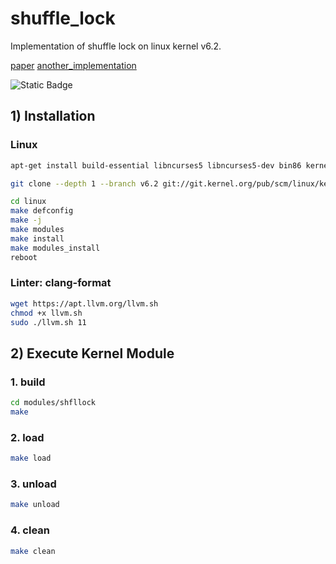 # shuffle_lock
Implementation of shuffle lock on linux kernel v6.2.

[paper](https://gts3.org/assets/papers/2019/kashyap:shfllock.pdf)
[another_implementation](https://github.com/sslab-gatech/shfllock)

![Static Badge](https://img.shields.io/badge/linux-6.2.0-EABE41)

## 1) Installation
### Linux
```sh
apt-get install build-essential libncurses5 libncurses5-dev bin86 kernel-package libssl-dev bison flex libelf-dev

git clone --depth 1 --branch v6.2 git://git.kernel.org/pub/scm/linux/kernel/git/torvalds/linux.git

cd linux
make defconfig
make -j
make modules
make install
make modules_install
reboot
```

### Linter: clang-format
```sh
wget https://apt.llvm.org/llvm.sh
chmod +x llvm.sh
sudo ./llvm.sh 11
```

## 2) Execute Kernel Module
### 1. build
```sh
cd modules/shfllock
make
```
### 2. load
```sh
make load
```
### 3. unload
```sh
make unload
```
### 4. clean
```sh
make clean
```
